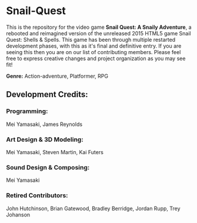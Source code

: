 # Snail-Quest
This is the repository for the video game **Snail Quest: A Snaily Adventure**, a rebooted and reimagined version of the unreleased 2015 HTML5 game Snail Quest: Shells & Spells. This game has been through multiple restarted development phases, with this as it's final and definitive entry. If you are seeing this then you are on our list of contributing members. Please feel free to express creative changes and project organization as you may see fit!

**Genre:** Action-adventure, Platformer, RPG

## Development Credits:
### Programming:
Mei Yamasaki, James Reynolds

### Art Design & 3D Modeling:
Mei Yamasaki, Steven Martin, Kai Futers

### Sound Design & Composing:
Mei Yamasaki

### Retired Contributors:
John Hutchinson, Brian Gatewood, Bradley Berridge, Jordan Rupp, Trey Johanson
